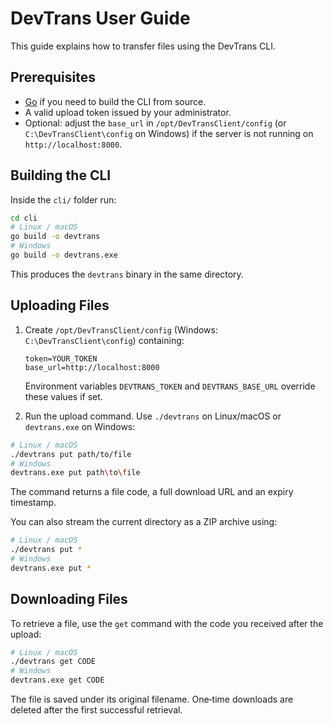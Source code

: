 # DevTrans User Guide

This guide explains how to transfer files using the DevTrans CLI.

## Prerequisites

- [Go](https://go.dev/) if you need to build the CLI from source.
- A valid upload token issued by your administrator.
- Optional: adjust the `base_url` in `/opt/DevTransClient/config` (or
  `C:\DevTransClient\config` on Windows) if the server is not running on
  `http://localhost:8000`.

## Building the CLI

Inside the `cli/` folder run:

```bash
cd cli
# Linux / macOS
go build -o devtrans
# Windows
go build -o devtrans.exe
```

This produces the `devtrans` binary in the same directory.

## Uploading Files

1. Create `/opt/DevTransClient/config` (Windows: `C:\DevTransClient\config`) containing:

   ```
   token=YOUR_TOKEN
   base_url=http://localhost:8000
   ```

   Environment variables `DEVTRANS_TOKEN` and `DEVTRANS_BASE_URL` override these values if set.
2. Run the upload command. Use `./devtrans` on Linux/macOS or `devtrans.exe` on
   Windows:

```bash
# Linux / macOS
./devtrans put path/to/file
# Windows
devtrans.exe put path\to\file
```

The command returns a file code, a full download URL and an expiry timestamp.

You can also stream the current directory as a ZIP archive using:

```bash
# Linux / macOS
./devtrans put *
# Windows
devtrans.exe put *
```

## Downloading Files

To retrieve a file, use the `get` command with the code you received after the upload:

```bash
# Linux / macOS
./devtrans get CODE
# Windows
devtrans.exe get CODE
```

The file is saved under its original filename. One‑time downloads are deleted after the first successful retrieval.


